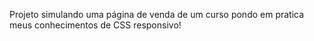 Projeto simulando uma página de venda de um curso pondo em pratica meus conhecimentos de CSS responsivo!


